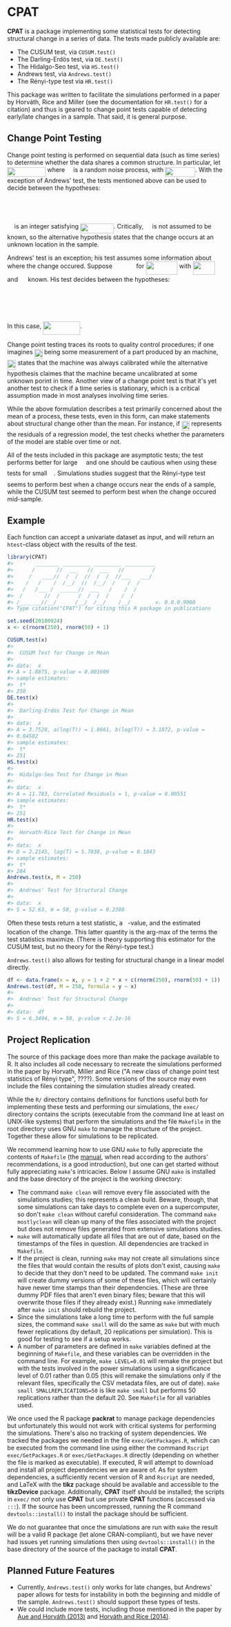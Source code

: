 <!-- README.md is generated from README.Rmd. Please edit that file -->



# CPAT

**CPAT** is a package implementing some statistical tests for detecting
structural change in a series of data. The tests made publicly available are:

* The CUSUM test, via `CUSUM.test()`
* The Darling-Erdös test, via `DE.test()`
* The Hidalgo-Seo test, via `HS.test()`
* Andrews test, via `Andrews.test()`
* The Rényi-type test via `HR.test()`

This package was written to facilitate the simulations performed in
a paper by Horváth, Rice and Miller (see the documentation for `HR.test()` for a
citation) and thus is geared to change point tests capable of detecting
early/late changes in a sample. That said, it is general purpose.

## Change Point Testing

Change point testing is performed on sequential data (such as time series) to
determine whether the data shares a common structure. In particular, let <img src="/svgs/7dc84c89f1e5da273e175b2e993d7568.svg" align=middle width=88.74605684999997pt height=22.465723500000017pt/> where <img src="/svgs/cbf94b0a9fb4d880661a1ab1549ca813.svg" align=middle width=11.638184249999991pt height=14.15524440000002pt/> is a random noise process, with <img src="/svgs/362d8e4d972dd3d1b39e5ac702ccb065.svg" align=middle width=69.87988259999999pt height=22.465723500000017pt/>. With the exception of Andrews' test, the tests mentioned above can be
used to decide between the hypotheses:

<p align="center"><img src="/svgs/5947ee678ee7dcfdf936bcf342c61eaa.svg" align=middle width=147.93501855pt height=14.42921205pt/></p>

<p align="center"><img src="/svgs/42e55b067318cf60970880f6368161f3.svg" align=middle width=265.5109809pt height=15.251136449999997pt/></p>

<img src="/svgs/c3463d14e48df82e1f401d74ed6f6b50.svg" align=middle width=12.671292149999989pt height=22.63846199999998pt/> is an integer satisfying <img src="/svgs/054bbcd93c6d19b7495a124b86d4466c.svg" align=middle width=77.43697004999999pt height=22.63846199999998pt/>. Critically, <img src="/svgs/c3463d14e48df82e1f401d74ed6f6b50.svg" align=middle width=12.671292149999989pt height=22.63846199999998pt/> is
not assumed to be known, so the alternative hypothesis states that the change
occurs at an unknown location in the sample.

Andrews' test is an exception; his test assumes some information about where the
change occured. Suppose <img src="/svgs/b291ae2f55b6bd72678ff4286e2fc88b.svg" align=middle width=47.51516714999999pt height=14.15524440000002pt/> for <img src="/svgs/f04a51c20f8126acde9a35f5e4fa10d5.svg" align=middle width=73.50434024999998pt height=30.984656999999984pt/> with <img src="/svgs/7806dba05980d14c3275f87bb652fb06.svg" align=middle width=50.96455154999999pt height=30.984656999999984pt/>
and <img src="/svgs/1887f66d89e5fde468bb8a6490974674.svg" align=middle width=15.513771899999991pt height=30.984656999999984pt/> known. His test decides between the hypotheses:

<p align="center"><img src="/svgs/2835f000219bbd489cae4a79c89e6a67.svg" align=middle width=159.3619005pt height=17.214641399999998pt/></p>

<p align="center"><img src="/svgs/665b619b9fc96823328615a4749219e8.svg" align=middle width=309.58229115pt height=17.39730795pt/></p>

In this case, <img src="/svgs/1481b0ec8b302954a5be1ea5b6482352.svg" align=middle width=86.37536819999998pt height=30.984656999999984pt/>.

Change point testing traces its roots to quality control procedures; if one
imagines <img src="/svgs/a918cf04cd0ac7535e7626be634cfb9e.svg" align=middle width=18.58454399999999pt height=22.465723500000017pt/> being some measurement of a part produced by an machine, <img src="/svgs/30074edb23bec8e7c47c584ff885e5b5.svg" align=middle width=20.21695004999999pt height=22.465723500000017pt/>
states that the machine was always calibrated while the alternative hypothesis
claimes that the machine became uncalibrated at some unknown porint in time.
Another view of a change point test is that it's yet another test to check if a
time series is stationary, which is a critical assumption made in most analyses
involving time series.

While the above formulation describes a test primarily concerned about the mean
of a process, these tests, even in this form, can make statements about
structural change other than the mean. For instance, if <img src="/svgs/a918cf04cd0ac7535e7626be634cfb9e.svg" align=middle width=18.58454399999999pt height=22.465723500000017pt/> represents the
residuals of a regression model, the test checks whether the parameters of the
model are stable over time or not.

All of the tests included in this package are asymptotic tests; the test
performs better for large <img src="/svgs/2f118ee06d05f3c2d98361d9c30e38ce.svg" align=middle width=11.889314249999991pt height=22.465723500000017pt/> and one should be cautious when using these tests
for small <img src="/svgs/2f118ee06d05f3c2d98361d9c30e38ce.svg" align=middle width=11.889314249999991pt height=22.465723500000017pt/>. Simulations studies suggest that the Rényi-type test seems to
perform best when a change occurs near the ends of a sample, while the CUSUM
test seemed to perform best when the change occured mid-sample.

## Example

Each function can accept a univariate dataset as input, and will return an
`htest`-class object with the results of the test.


```r
library(CPAT)
#>       ________ _________ _________ __________
#>      /       //  ___   //  ___   //         /
#>     /   ____//  /  /  //  /  /  //___   ___/
#>    /   /    /  /__/  //  /__/  /    /  /
#>   /   /___ /  ______//  ___   /    /  /
#>  /       //  /      /  /  /  /    /  /
#> /_______//__/      /__/  /__/    /__/        v. 0.0.0.9000
#> Type citation("CPAT") for citing this R package in publications

set.seed(20180924)
x <- c(rnorm(250), rnorm(50) + 1)

CUSUM.test(x)
#> 
#> 	CUSUM Test for Change in Mean
#> 
#> data:  x
#> A = 1.8875, p-value = 0.001609
#> sample estimates:
#>  t* 
#> 250
DE.test(x)
#> 
#> 	Darling-Erdos Test for Change in Mean
#> 
#> data:  x
#> A = 3.7528, a(log(T)) = 1.8661, b(log(T)) = 3.1872, p-value =
#> 0.04582
#> sample estimates:
#>  t* 
#> 251
HS.test(x)
#> 
#> 	Hidalgo-Seo Test for Change in Mean
#> 
#> data:  x
#> A = 11.783, Correlated Residuals = 1, p-value = 0.00551
#> sample estimates:
#>  t* 
#> 251
HR.test(x)
#> 
#> 	Horvath-Rice Test for Change in Mean
#> 
#> data:  x
#> D = 2.2145, log(T) = 5.7038, p-value = 0.1043
#> sample estimates:
#>  t* 
#> 284
Andrews.test(x, M = 250)
#> 
#> 	Andrews' Test for Structural Change
#> 
#> data:  x
#> S = 52.63, m = 50, p-value = 0.2388
```

Often these tests return a test statistic, a <img src="/svgs/2ec6e630f199f589a2402fdf3e0289d5.svg" align=middle width=8.270567249999992pt height=14.15524440000002pt/>-value, and the estimated
location of the change. This latter quantity is the arg-max of the terms the
test statistics maximize. (There is theory supporting this estimator for the
CUSUM test, but no theory for the Rényi-type test.)

`Andrews.test()` also allows for testing for structural change in a linear model
directly.


```r
df <- data.frame(x = x, y = 1 + 2 * x + c(rnorm(250), rnorm(50) + 1))
Andrews.test(df, M = 250, formula = y ~ x)
#> 
#> 	Andrews' Test for Structural Change
#> 
#> data:  df
#> S = 6.3494, m = 50, p-value < 2.2e-16
```

## Project Replication

The source of this package does more than make the package available to R. It
also includes all code necessary to recreate the simulations performed in the
paper by Horvath, Miller and Rice ("A new class of change point test statistics
of Rényi type", ????). Some versions of the source may even include the files
containing the simulation studies already created.

While the `R/` directory contains definitions for functions useful both for
implementing these tests and performing our simulations, the `exec/` directory
contains the scripts (executable from the command line at least on UNIX-like
systems) that perform the simulations and the file `Makefile` in the root
directory uses GNU `make` to manage the structure of the project. Together these
allow for simulations to be replicated.

We recommend learning how to use GNU `make` to fully appreciate the contents of
`Makefile` (the
[manual](https://www.gnu.org/software/make/manual/make.html#Overview), when read
according to the authors' recommendations, is a good introduction), but one can
get started without fully appreciating `make`'s intricacies. Below I assume GNU
`make` is installed and the base directory of the project is the working
directory:

* The command `make clean` will remove every file associated with the
  simulations studies; this represents a clean build. Beware, though, that some
  simulations can take days to complete even on a supercomputer, so don't `make
  clean` without careful consideration. The command `make mostlyclean` will
  clean up many of the files associated with the project but does not remove
  files generated from extensive simulations studies.
* `make` will automatically update all files that are out of date, based on the
  timestamps of the files in question. All dependencies are tracked in
  `Makefile`.
* If the project is clean, running `make` may not create all simulations since
  the files that would contain the results of plots don't exist, causing `make`
  to decide that they don't need to be updated. The command `make init` will
  create dummy versions of some of these files, which will certainly have newer
  time stamps than their dependencies. (These are three dummy PDF files that
  aren't even binary files; beware that this will overwrite those files if they
  already exist.) Running `make` immediately after `make init` should rebuild
  the project.
* Since the simulations take a long time to perform with the full sample sizes,
  the command `make small` will do the same as `make` but with much fewer
  replications (by default, 20 replications per simulation). This is good for
  testing to see if a setup works.
* A number of parameters are defined in `make` variables defined at the
  beginning of `Makefile`, and these variables can be overridden in the command
  line. For example, `make LEVEL=0.01` will remake the project but with the
  tests involved in the power simulations using a significance level of 0.01
  rather than 0.05 (this will remake the simulations only if the relevant files,
  specifically the CSV metadata files, are out of date). `make small
  SMALLREPLICATIONS=50` is like `make small` but performs 50 replications rather
  than the default 20. See `Makefile` for all variables used.

We once used the R package **packrat** to manage package dependencies but
unfortunately this would not work with critical systems for performing the
simulations. There's also no tracking of system dependencies. We tracked the
packages we needed in the file `exec/GetPackages.R`, which can be executed from
the command line using either the command `Rscript exec/GetPackages.R` or
`exec/GetPackages.R` directly (depending on whether the file is marked as
executable). If executed, R will attempt to download and install all project
dependencies we are aware of. As for system dependencies, a sufficiently recent
version of R and `Rscript` are needed, and LaTeX with the **tikz** package
should be available and accessible to the **tikzDevice** package. Additionally,
**CPAT** itself should be installed; the scripts in `exec/` not only use
**CPAT** but use private **CPAT** functions (accessed via `:::`). If the source
has been uncompressed, running the R command `devtools::install()` to install
the package should be sufficient.

We do not guarantee that once the simulations are run with `make` the result
will be a valid R package (let alone CRAN-compliant), but we have never had
issues yet running simulations then using `devtools::install()` in the base
directory of the source of the package to install **CPAT**.

## Planned Future Features

* Currently, `Andrews.test()` only works for late changes, but Andrews' paper
  allows for tests for instability in both the beginning and middle of the
  sample. `Andrews.test()` should support these types of tests.
* We could include more tests, including those mentioned in the paper by [Aue and
  Horváth (2013)](https://onlinelibrary.wiley.com/doi/abs/10.1111/j.1467-9892.2012.00819.x)
  and [Horváth and Rice (2014)](http://www.math.utah.edu/~rice/HorvathRice(2014)change.pdf).
